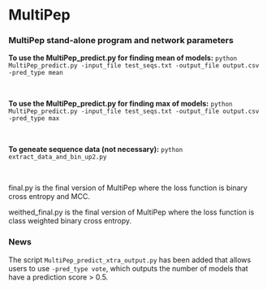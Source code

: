 # MultiPep
### MultiPep stand-alone program and network parameters


<b>To use the MultiPep_predict.py for finding mean of models:</b>
`python MultiPep_predict.py -input_file test_seqs.txt -output_file output.csv -pred_type mean`

<br>

<b>To use the MultiPep_predict.py for finding max of models:</b>
`python MultiPep_predict.py -input_file test_seqs.txt -output_file output.csv -pred_type max`

<br>

<b>To geneate sequence data (not necessary):</b>
`python extract_data_and_bin_up2.py`

<br>

<p>final.py is the final version of MultiPep where the loss function is binary cross entropy and MCC.</p>
<p>weithed_final.py is the final version of MultiPep where the loss function is class weighted binary cross entropy.</p>

### News
The script `MultiPep_predict_xtra_output.py` has been added that allows users to use `-pred_type vote`, which outputs the number of models that have a prediction score > 0.5.
